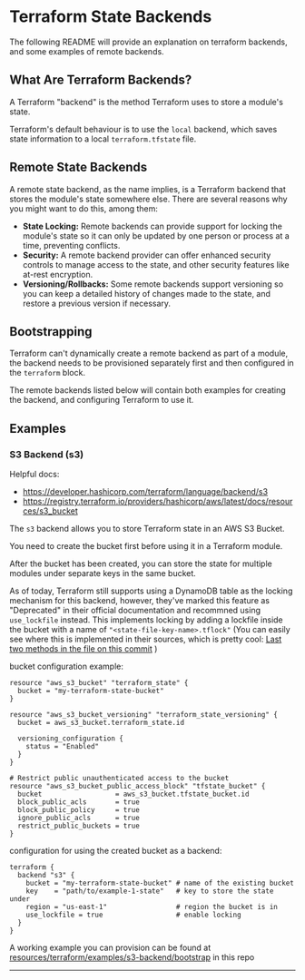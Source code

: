 # Terraform State Backends

The following README will provide an explanation on terraform backends, and some examples of remote backends. 

## What Are Terraform Backends?

A Terraform "backend" is the method Terraform uses to store a module's state.

Terraform's default behaviour is to use the `local` backend, which saves state information to a local `terraform.tfstate` file. 


## Remote State Backends
A remote state backend, as the name implies, is a Terraform backend that stores the module's state somewhere else. 
There are several reasons why you might want to do this, among them:
- **State Locking:** Remote backends can provide support for locking the module's state so it can only be updated by one person or process at a time, preventing conflicts.
- **Security:** A remote backend provider can offer enhanced security controls to manage access to the state, and other security features like at-rest encryption.
- **Versioning/Rollbacks:** Some remote backends support versioning so you can keep a detailed history of changes made to the state, and restore a previous version if necessary.


## Bootstrapping
Terraform can't dynamically create a remote backend as part of a module, the backend needs to be provisioned separately first and then configured in the `terraform` block.

The remote backends listed below will contain both examples for creating the backend, and configuring Terraform to use it.

## Examples

### S3 Backend (s3)
Helpful docs:
- https://developer.hashicorp.com/terraform/language/backend/s3
- https://registry.terraform.io/providers/hashicorp/aws/latest/docs/resources/s3_bucket

The `s3` backend allows you to store Terraform state in an AWS S3 Bucket.

You need to create the bucket first before using it in a Terraform module.

After the bucket has been created, you can store the state for multiple modules under separate keys in the same bucket.

As of today, Terraform still supports using a DynamoDB table as the locking mechanism for this backend, however, they've marked this feature as "Deprecated" in their official documentation and recommned using `use_lockfile` instead. This implements locking by adding a lockfile inside the bucket with a name of `"<state-file-key-name>.tflock"` 
(You can easily see where this is implemented in their sources, which is pretty cool: [Last two methods in the file on this commit](https://github.com/terraform-google-modules/terraform-docs-samples/blob/main/storage/remote_terraform_backend_template/main.tf)  )

bucket configuration example:
```
resource "aws_s3_bucket" "terraform_state" {
  bucket = "my-terraform-state-bucket"
}

resource "aws_s3_bucket_versioning" "terraform_state_versioning" {
  bucket = aws_s3_bucket.terraform_state.id

  versioning_configuration {
    status = "Enabled"
  }
}

# Restrict public unauthenticated access to the bucket
resource "aws_s3_bucket_public_access_block" "tfstate_bucket" {
  bucket                  = aws_s3_bucket.tfstate_bucket.id
  block_public_acls       = true
  block_public_policy     = true
  ignore_public_acls      = true
  restrict_public_buckets = true
}
```

configuration for using the created bucket as a backend:
```
terraform {
  backend "s3" {
    bucket = "my-terraform-state-bucket" # name of the existing bucket
    key    = "path/to/example-1-state"   # key to store the state under 
    region = "us-east-1"                 # region the bucket is in
    use_lockfile = true                  # enable locking
  }
}
```

A working example you can provision can be found at [resources/terraform/examples/s3-backend/bootstrap](/resources/terraform/examples/s3-backend/bootstrap) in this repo

---
